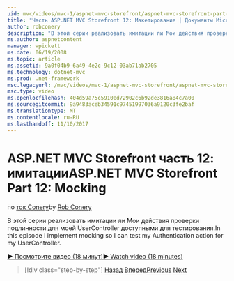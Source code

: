 ```yaml
---
uid: mvc/videos/mvc-1/aspnet-mvc-storefront/aspnet-mvc-storefront-part-12-mocking
title: "Часть ASP.NET MVC Storefront 12: Макетирование | Документы Microsoft"
author: robconery
description: "В этой серии реализовать имитации ли Мои действия проверки подлинности для моей UserController доступными для тестирования."
ms.author: aspnetcontent
manager: wpickett
ms.date: 06/19/2008
ms.topic: article
ms.assetid: 9a0f04b9-6a49-4e2c-9c12-03ab71ab2705
ms.technology: dotnet-mvc
ms.prod: .net-framework
msc.legacyurl: /mvc/videos/mvc-1/aspnet-mvc-storefront/aspnet-mvc-storefront-part-12-mocking
msc.type: video
ms.openlocfilehash: 404d59a75c5910ed72902c6b92de3816a84c7a00
ms.sourcegitcommit: 9a9483aceb34591c97451997036a9120c3fe2baf
ms.translationtype: MT
ms.contentlocale: ru-RU
ms.lasthandoff: 11/10/2017
---
```

<a name="aspnet-mvc-storefront-part-12-mocking"></a><span data-ttu-id="cff5d-103">ASP.NET MVC Storefront часть 12: имитации</span><span class="sxs-lookup"><span data-stu-id="cff5d-103">ASP.NET MVC Storefront Part 12: Mocking</span></span>
====================
<span data-ttu-id="cff5d-104">по [ток Conery](https://github.com/robconery)</span><span class="sxs-lookup"><span data-stu-id="cff5d-104">by [Rob Conery](https://github.com/robconery)</span></span>

<span data-ttu-id="cff5d-105">В этой серии реализовать имитации ли Мои действия проверки подлинности для моей UserController доступными для тестирования.</span><span class="sxs-lookup"><span data-stu-id="cff5d-105">In this episode I implement mocking so I can test my Authentication action for my UserController.</span></span>

[<span data-ttu-id="cff5d-106">&#9654; Посмотрите видео (18 минут)</span><span class="sxs-lookup"><span data-stu-id="cff5d-106">&#9654; Watch video (18 minutes)</span></span>](https://channel9.msdn.com/Blogs/ASP-NET-Site-Videos/aspnet-mvc-storefront-part-12-mocking)

>[!div class="step-by-step"]
<span data-ttu-id="cff5d-107">[Назад](aspnet-mvc-storefront-part-11-hooking-up-the-shopping-cart-and-using-components.md)
[Вперед](aspnet-mvc-storefront-part-13-dependency-injection.md)</span><span class="sxs-lookup"><span data-stu-id="cff5d-107">[Previous](aspnet-mvc-storefront-part-11-hooking-up-the-shopping-cart-and-using-components.md)
[Next](aspnet-mvc-storefront-part-13-dependency-injection.md)</span></span>
